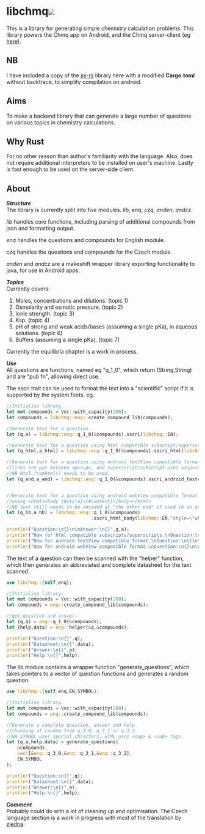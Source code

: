 # libchmq[<img src="https://api.travis-ci.org/aleshaleksey/libchmq.svg?branch=master">](https://travis-ci.org/aleshaleksey/libchmq)

This is a library for generating simple chemistry calculation problems.
This library powers the Chmq app on Android, and the Chmq server-client (eg [here]).

NB
--
I have included a copy of the [jni-rs] library here with a modified **Cargo.toml** without backtrace, to simplify compilation on android.

Aims
----

To make a backend library that can generate a large number of questions on various topics in chemistry calculations.

Why Rust
-----------
For no other reason than author's familiarity with the language. Also, does not require additional interpreters to be installed on user's machine.
Lastly is fast enough to be used on the server-side client.


About
-----
***Structure***<br>
The library is currently split into five modules.
*lib*, *enq*, *czq*, *anden*, *andcz*.

*lib* handles core functions, including parsing of additional compounds from json and
formatting output.

*enq* handles the questions and compounds for English module.

*czq* handles the questions and compounds for the Czech module.

*anden* and *andcz* are a makeshift wrapper library exporting functionality to java, for use in Android apps.

***Topics***<br>
Currently covers:
1) Moles, concentrations and dilutions. (topic 1)
2) Osmolarity and osmotic pressure. (topic 2)
3) Ionic strength. (topic 3)
4) Ksp. (topic 4)
6) pH of strong and weak acids/bases (assuming a single pKa), in aqueous solutions. (topic 6)
7) Buffers (assuming a single pKa). (topic 7)

Currently the equilibria chapter is a work in process.

***Use***<br>
All questions are functions, named eg "q_1_0", which return (String,String) and are "pub fn", allowing direct use.<br>

The sscri trait can be used to format the text into a "scientific" script if it is supported by the system fonts.
eg.

```Rust
//Initialise library.
let mut compounds = Vec::with_capacity(200);
let compounds = libchmq::enq::create_compound_lib(compounds);

//Generate text for a question.
let (q,a) = libchmq::enq::q_1_0(&compounds).sscri(libchmq::EN);

//Generate text for a question using html compatible subscript/superscript tags.
let (q_html,a_html) = libchmq::enq::q_1_0(&compounds).sscri_html(libchmq::EN);

//Generate text for a question using android textView compatible format.
//lines are put between <p><\p>, and superscript/subscript uses <sup><small>#</small></sup>
//NB Html.fromHtml() needs to be used.
let (q_and,a_and) = libchmq::enq::q_1_0(&compounds).sscri_android_textview_html(libchmq::EN);


//Generate text for a question using android webView compatible format
//using <html><body {#style}>{#content}</body></html>
//NB text still needs to be encoded at "the other end" if used in an android app.
let (q_hb,a_hb) = libchmq::enq::q_1_0(&compounds)
                               .sscri_html_body(libchmq::EN,"style=\"white-space:pre-wrap;\"");

println!("Question:\n{}\n\nAnswer:\n{}",q,a);
println!("Now for html compatible subscripts/superscripts.\nQuestion:\n{}\n\nAnswer:\n{}",q_html,a_html);
println!("Now for android textView compatible format.\nQuestion:\n{}\n\nAnswer:\n{}",q_and,a_and);
println!("Now for android webView compatible format.\nQuestion:\n{}\n\nAnswer:\n{}",q_hb,a_hb);
```

The text of a question can then be scanned with the "helper" function,
which then generates an abbreviated and complete datasheet for the text scanned.

```Rust
use libchmq::{self,enq};

//Initialise library.
let mut compounds = Vec::with_capacity(200);
let compounds = enq::create_compound_lib(compounds);

//get question and answer.
let (q,a) = enq::q_1_0(&compounds);
let (help,data) = enq::helper(&q,&compounds);

println!("Question:\n{}",q);
println!("Datasheet:\n{}",data);
println!("Answer:\n{}",a);
println!("Help:\n{}",help);
```

The lib module contains a wrapper function "generate_questions",
which takes pointers to a vector of question functions and generates a random question.<br>

```Rust
use libchmq::{self,enq,EN,SYMBOL};

//Initialise library.
let mut compounds = Vec::with_capacity(200);
let compounds = enq::create_compound_lib(compounds);

//Generate a complete question, answer and help
//choosing at random from q_3_0, q_3_1 or q_3_2.
//NB SYMBOL uses special chracters. HTML uses <sup> & <sub> tags.
let (q,a,help,data) = generate_questions(
    &compounds,
    vec![&enq::q_3_0,&enq::q_3_1,&enq::q_3_2],
    EN,SYMBOL
);

println!("Question:\n{}",q);
println!("Datasheet:\n{}",data);
println!("Answer:\n{}",a);
println!("Help:\n{}",help);
```

***Comment***<br>
Probably could do with a lot of cleaning up and optimisation. The Czech language section is a work in progress with most of the translation by [zjedna].

[zjedna]:https://github.com/zjedna
[here]:http://biomedicina.upol.cz:7000
[jni-rs]:https://github.com/jni-rs/


